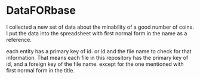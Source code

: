 # DataFORbase

I collected a new set of data about the minability of a good number of coins.
I put the data into the spreadsheet with first normal form in the name as a reference.

each entity has a primary key of id. or id and the file name to check for that information.
That means each file in this repository has the primary key of id, and a foreign key of the file name. 
except for the one mentioned with first normal form in the title.

